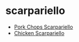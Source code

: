 # scarpariello

 * [Pork Chops Scarpariello](../index/p/pork-chops-scarpariello-243200.json)
 * [Chicken Scarpariello](../index/c/chicken-scarpariello.json)
